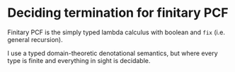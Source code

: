 
# Deciding termination for finitary PCF

Finitary PCF is the simply typed lambda calculus with boolean and `fix` (i.e.
general recursion).

I use a typed domain-theoretic denotational semantics, but where every type is
finite and everything in sight is decidable.


